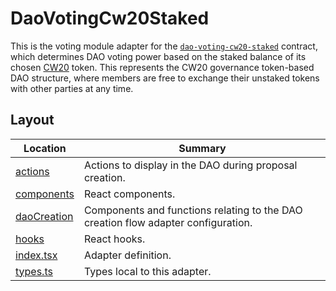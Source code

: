 # DaoVotingCw20Staked

This is the voting module adapter for the
[`dao-voting-cw20-staked`](https://github.com/DA0-DA0/dao-contracts/tree/main/contracts/voting/dao-voting-cw20-staked)
contract, which determines DAO voting power based on the staked balance of its
chosen [CW20](https://docs.cosmwasm.com/cw-plus/0.9.0/cw20/spec) token. This
represents the CW20 governance token-based DAO structure, where members are free
to exchange their unstaked tokens with other parties at any time.

## Layout

| Location                     | Summary                                                                           |
| ---------------------------- | --------------------------------------------------------------------------------- |
| [actions](./actions)         | Actions to display in the DAO during proposal creation.                           |
| [components](./components)   | React components.                                                                 |
| [daoCreation](./daoCreation) | Components and functions relating to the DAO creation flow adapter configuration. |
| [hooks](./hooks)             | React hooks.                                                                      |
| [index.tsx](./index.tsx)     | Adapter definition.                                                               |
| [types.ts](./types.ts)       | Types local to this adapter.                                                      |

